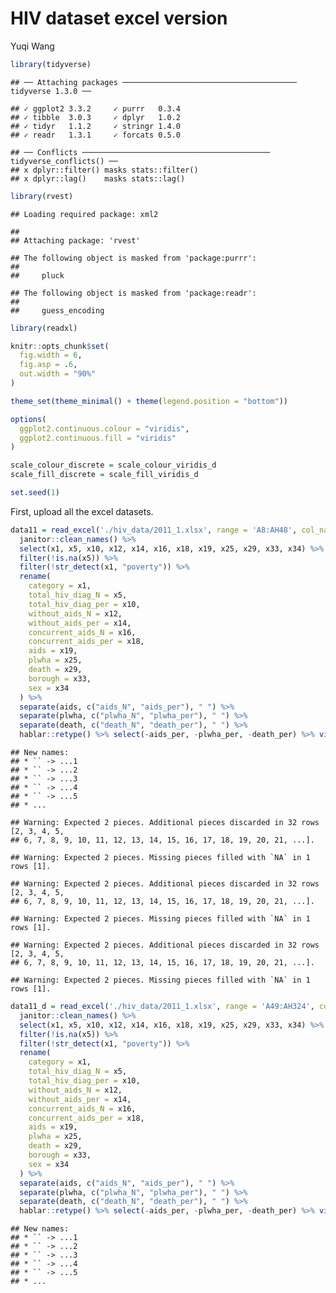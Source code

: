 HIV dataset excel version
================
Yuqi Wang

``` r
library(tidyverse)
```

    ## ── Attaching packages ─────────────────────────────────────── tidyverse 1.3.0 ──

    ## ✓ ggplot2 3.3.2     ✓ purrr   0.3.4
    ## ✓ tibble  3.0.3     ✓ dplyr   1.0.2
    ## ✓ tidyr   1.1.2     ✓ stringr 1.4.0
    ## ✓ readr   1.3.1     ✓ forcats 0.5.0

    ## ── Conflicts ────────────────────────────────────────── tidyverse_conflicts() ──
    ## x dplyr::filter() masks stats::filter()
    ## x dplyr::lag()    masks stats::lag()

``` r
library(rvest)
```

    ## Loading required package: xml2

    ## 
    ## Attaching package: 'rvest'

    ## The following object is masked from 'package:purrr':
    ## 
    ##     pluck

    ## The following object is masked from 'package:readr':
    ## 
    ##     guess_encoding

``` r
library(readxl)

knitr::opts_chunk$set(
  fig.width = 6,
  fig.asp = .6,
  out.width = "90%"
)

theme_set(theme_minimal() + theme(legend.position = "bottom"))

options(
  ggplot2.continuous.colour = "viridis",
  ggplot2.continuous.fill = "viridis"
)

scale_colour_discrete = scale_colour_viridis_d
scale_fill_discrete = scale_fill_viridis_d

set.seed(1)
```

First, upload all the excel datasets.

``` r
data11 = read_excel('./hiv_data/2011_1.xlsx', range = 'A8:AH48', col_names = FALSE) %>%
  janitor::clean_names() %>%
  select(x1, x5, x10, x12, x14, x16, x18, x19, x25, x29, x33, x34) %>%
  filter(!is.na(x5)) %>% 
  filter(!str_detect(x1, "poverty")) %>% 
  rename(
    category = x1,
    total_hiv_diag_N = x5,
    total_hiv_diag_per = x10,
    without_aids_N = x12,
    without_aids_per = x14,
    concurrent_aids_N = x16,
    concurrent_aids_per = x18,
    aids = x19,
    plwha = x25,
    death = x29,
    borough = x33,
    sex = x34
  ) %>%
  separate(aids, c("aids_N", "aids_per"), " ") %>% 
  separate(plwha, c("plwha_N", "plwha_per"), " ") %>% 
  separate(death, c("death_N", "death_per"), " ") %>% 
  hablar::retype() %>% select(-aids_per, -plwha_per, -death_per) %>% view()
```

    ## New names:
    ## * `` -> ...1
    ## * `` -> ...2
    ## * `` -> ...3
    ## * `` -> ...4
    ## * `` -> ...5
    ## * ...

    ## Warning: Expected 2 pieces. Additional pieces discarded in 32 rows [2, 3, 4, 5,
    ## 6, 7, 8, 9, 10, 11, 12, 13, 14, 15, 16, 17, 18, 19, 20, 21, ...].

    ## Warning: Expected 2 pieces. Missing pieces filled with `NA` in 1 rows [1].

    ## Warning: Expected 2 pieces. Additional pieces discarded in 32 rows [2, 3, 4, 5,
    ## 6, 7, 8, 9, 10, 11, 12, 13, 14, 15, 16, 17, 18, 19, 20, 21, ...].

    ## Warning: Expected 2 pieces. Missing pieces filled with `NA` in 1 rows [1].

    ## Warning: Expected 2 pieces. Additional pieces discarded in 32 rows [2, 3, 4, 5,
    ## 6, 7, 8, 9, 10, 11, 12, 13, 14, 15, 16, 17, 18, 19, 20, 21, ...].

    ## Warning: Expected 2 pieces. Missing pieces filled with `NA` in 1 rows [1].

``` r
data11_d = read_excel('./hiv_data/2011_1.xlsx', range = 'A49:AH324', col_names = FALSE) %>%
  janitor::clean_names() %>%
  select(x1, x5, x10, x12, x14, x16, x18, x19, x25, x29, x33, x34) %>%
  filter(!is.na(x5)) %>% 
  filter(!str_detect(x1, "poverty")) %>% 
  rename(
    category = x1,
    total_hiv_diag_N = x5,
    total_hiv_diag_per = x10,
    without_aids_N = x12,
    without_aids_per = x14,
    concurrent_aids_N = x16,
    concurrent_aids_per = x18,
    aids = x19,
    plwha = x25,
    death = x29,
    borough = x33,
    sex = x34
  ) %>%
  separate(aids, c("aids_N", "aids_per"), " ") %>% 
  separate(plwha, c("plwha_N", "plwha_per"), " ") %>% 
  separate(death, c("death_N", "death_per"), " ") %>% 
  hablar::retype() %>% select(-aids_per, -plwha_per, -death_per) %>% view()
```

    ## New names:
    ## * `` -> ...1
    ## * `` -> ...2
    ## * `` -> ...3
    ## * `` -> ...4
    ## * `` -> ...5
    ## * ...
